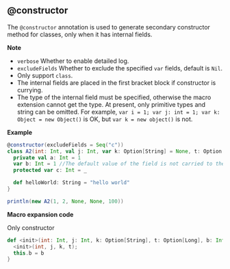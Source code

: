 ## @constructor

The `@constructor` annotation is used to generate secondary constructor method for classes, only when it has internal fields.

**Note**

- `verbose` Whether to enable detailed log.
- `excludeFields` Whether to exclude the specified `var` fields, default is `Nil`.
- Only support `class`.
- The internal fields are placed in the first bracket block if constructor is currying.
- The type of the internal field must be specified, otherwise the macro extension cannot get the type.
  At present, only primitive types and string can be omitted. For example, `var i = 1; var j: int = 1; var k: Object = new Object()` is OK, but `var k = new object()` is not.

**Example**

```scala
@constructor(excludeFields = Seq("c"))
class A2(int: Int, val j: Int, var k: Option[String] = None, t: Option[Long] = Some(1L)) {
  private val a: Int = 1
  var b: Int = 1 //The default value of the field is not carried to the apply parameter, so all parameters are required.
  protected var c: Int = _

  def helloWorld: String = "hello world"
}

println(new A2(1, 2, None, None, 100))
```

**Macro expansion code**

Only constructor

```scala
def <init>(int: Int, j: Int, k: Option[String], t: Option[Long], b: Int) = {
  <init>(int, j, k, t);
  this.b = b
}
```